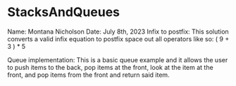 # StacksAndQueues
Name: Montana Nicholson
Date: July 8th, 2023
Infix to postfix:
This solution converts a valid infix equation to postfix 
space out all operators like so: ( 9 + 3 ) * 5

Queue implementation:
This is a basic queue example and it allows the user to push items to the back, 
pop items at the front, look at the item at the front, and pop items from the front and return said item.
